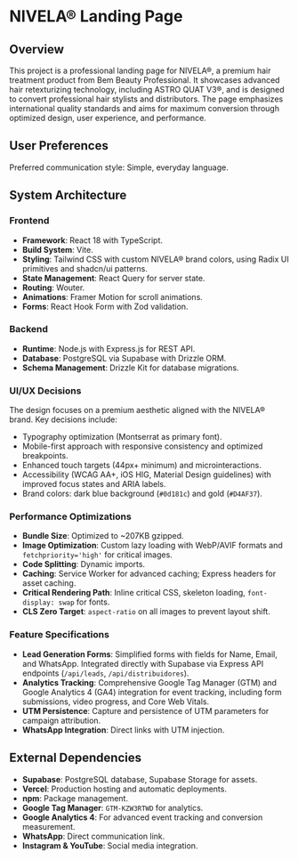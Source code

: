 # NIVELA® Landing Page

## Overview
This project is a professional landing page for NIVELA®, a premium hair treatment product from Bem Beauty Professional. It showcases advanced hair retexturizing technology, including ASTRO QUAT V3®, and is designed to convert professional hair stylists and distributors. The page emphasizes international quality standards and aims for maximum conversion through optimized design, user experience, and performance.

## User Preferences
Preferred communication style: Simple, everyday language.

## System Architecture

### Frontend
- **Framework**: React 18 with TypeScript.
- **Build System**: Vite.
- **Styling**: Tailwind CSS with custom NIVELA® brand colors, using Radix UI primitives and shadcn/ui patterns.
- **State Management**: React Query for server state.
- **Routing**: Wouter.
- **Animations**: Framer Motion for scroll animations.
- **Forms**: React Hook Form with Zod validation.

### Backend
- **Runtime**: Node.js with Express.js for REST API.
- **Database**: PostgreSQL via Supabase with Drizzle ORM.
- **Schema Management**: Drizzle Kit for database migrations.

### UI/UX Decisions
The design focuses on a premium aesthetic aligned with the NIVELA® brand. Key decisions include:
- Typography optimization (Montserrat as primary font).
- Mobile-first approach with responsive consistency and optimized breakpoints.
- Enhanced touch targets (44px+ minimum) and microinteractions.
- Accessibility (WCAG AA+, iOS HIG, Material Design guidelines) with improved focus states and ARIA labels.
- Brand colors: dark blue background (`#0d181c`) and gold (`#D4AF37`).

### Performance Optimizations
- **Bundle Size**: Optimized to ~207KB gzipped.
- **Image Optimization**: Custom lazy loading with WebP/AVIF formats and `fetchpriority='high'` for critical images.
- **Code Splitting**: Dynamic imports.
- **Caching**: Service Worker for advanced caching; Express headers for asset caching.
- **Critical Rendering Path**: Inline critical CSS, skeleton loading, `font-display: swap` for fonts.
- **CLS Zero Target**: `aspect-ratio` on all images to prevent layout shift.

### Feature Specifications
- **Lead Generation Forms**: Simplified forms with fields for Name, Email, and WhatsApp. Integrated directly with Supabase via Express API endpoints (`/api/leads`, `/api/distribuidores`).
- **Analytics Tracking**: Comprehensive Google Tag Manager (GTM) and Google Analytics 4 (GA4) integration for event tracking, including form submissions, video progress, and Core Web Vitals.
- **UTM Persistence**: Capture and persistence of UTM parameters for campaign attribution.
- **WhatsApp Integration**: Direct links with UTM injection.

## External Dependencies

- **Supabase**: PostgreSQL database, Supabase Storage for assets.
- **Vercel**: Production hosting and automatic deployments.
- **npm**: Package management.
- **Google Tag Manager**: `GTM-KZW3RTWD` for analytics.
- **Google Analytics 4**: For advanced event tracking and conversion measurement.
- **WhatsApp**: Direct communication link.
- **Instagram & YouTube**: Social media integration.